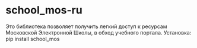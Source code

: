 # school_mos-ru
Это библиотека позволяет получить легкий доступ к ресурсам Московской Электронной Школы, в обход учебного портала.
Установка:
pip install school_mos


